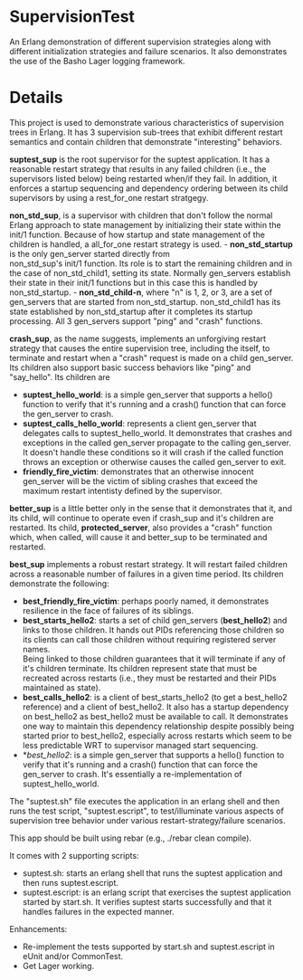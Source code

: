 SupervisionTest
===============

An Erlang demonstration of different supervision strategies along with different 
initialization strategies and failure scenarios.  It also demonstrates the use
of the Basho Lager logging framework.



Details
==============

This project is used to demonstrate various characteristics of supervision trees
in Erlang.  It has 3 supervision sub-trees that exhibit different restart semantics
and contain children that demonstrate "interesting" behaviors.

**suptest_sup** is the root supervisor for the suptest application.  It has a
reasonable restart strategy that results in any failed children (i.e., the 
supervisors listed below) being restarted when/if they fail.  In addition, it
enforces a startup sequencing and dependency ordering between its child
supervisors by using a rest_for_one restart stratgegy.

**non_std_sup**, is a supervisor with children that don't follow the normal Erlang
approach to state management by initializing their state within the init/1
function.  Because of how startup and state management of the children is
handled, a all_for_one restart strategy is used.
	- **non_std_startup** is the only gen_server started directly from 	
	  non_std_sup's init/1 function.  Its role is to start the remaining children
	  and in the case of non_std_child1, setting its state.  Normally gen_servers
	  establish their state in their init/1 functions but in this case this is
	  handled by non_std_startup.
	- **non_std_child-n**, where "n" is 1, 2, or 3, are a set of gen_servers that
	  are started from non_std_startup.  non_std_child1 has its state established
	  by non_std_startup after it completes its startup processing.  All 3 
	  gen_servers support "ping" and "crash" functions.

**crash_sup**, as the name suggests, implements an unforgiving restart strategy that
causes the entire supervision tree, including the itself, to terminate and
restart when a "crash" request is made on a child gen_server.  Its children also
support basic success behaviors like "ping" and "say_hello".  Its children are
   - **suptest_hello_world**: is a simple gen_server that supports a hello() 
   	 function to verify that it's running and a crash() function that can force
   	 the gen_server to crash.
   - **suptest_calls_hello_world**: represents a client gen_server that delegates
     calls to suptest_hello_world.  It demonstrates that crashes and exceptions
     in the called gen_server propagate to the calling gen_server.  It doesn't
     handle these conditions so it will crash if the called function throws an
     exception or otherwise causes the called gen_server to exit.
   - **friendly_fire_victim**: demonstrates that an otherwise innocent gen_server
     will be the victim of sibling crashes that exceed the maximum restart
     intentisty defined by the supervisor.

**better_sup** is a little better only in the sense that it demonstrates that it, and
its child, will continue to operate even if crash_sup and it's children are 
restarted.  Its child, **protected_server**, also provides a "crash" function which,
when called, will cause it and better_sup to be terminated and restarted.

**best_sup** implements a robust restart strategy.  It will restart failed children
across a reasonable number of failures in a given time period. Its children 
demonstrate the following:
   - **best_friendly_fire_victim**: perhaps poorly named, it demonstrates resilience
     in the face of failures of its siblings.
   - **best_starts_hello2**: starts a set of child gen_servers (**best_hello2**) 
     and links to those children.  It hands out PIDs referencing those children 
     so its clients can call those children without requiring registered server names.  
     Being linked to those children guarantees that it will terminate if any of 
     it's children terminate.  Its children represent state that must be 
     recreated across restarts (i.e., they must be restarted and their PIDs
     maintained as state).
   - **best_calls_hello2**: is a client of best_starts_hello2 (to get a best_hello2
   	 reference) and a client of best_hello2.  It also has a startup dependency
   	 on best_hello2 as best_hello2 must be available to call. It demonstrates one
   	 way to maintain this dependency relationship despite possibly being started
   	 prior to best_hello2, especially across restarts which seem to be less
   	 predictable WRT to supervisor managed start sequencing.
   - **best_hello2*: is a simple gen_server that supports a hello() 
     function to verify that it's running and a crash() function that can force
     the gen_server to crash.  It's essentially a re-implementation of 
     suptest_hello_world.

The "suptest.sh" file executes the application in an erlang shell and then runs
the test script, "suptest.escript", to test/illuminate various aspects of supervision
tree behavior under various restart-strategy/failure scenarios.

This app should be built using rebar (e.g., ./rebar clean compile).

It comes with 2 supporting scripts:
   - suptest.sh: starts an erlang shell that runs the suptest application and then
     runs suptest.escript.
   - suptest.escript: is an erlang script that exercises the suptest application
     started by start.sh.  It verifies suptest starts successfully and that it
     handles failures in the expected manner.
     
Enhancements:
   - Re-implement the tests supported by start.sh and suptest.escript in eUnit
     and/or CommonTest.
   - Get Lager working.
